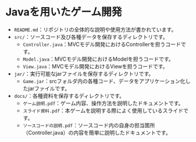 # Javaを用いたゲーム開発
- `README.md`：リポジトリの全体的な説明や使用方法が書かれています。
- `src/`：ソースコード及び各種データを保存するディレクトリです。
  - `Controller.java`：MVCモデル開発におけるControllerを担うコードです。
  - `Model.java`：MVCモデル開発におけるModelを担うコードです。
  - `View.java`：MVCモデル開発におけるViewを担うコードです。
- `jar/`：実行可能なjarファイルを保存するディレクトリです。
  - `Game.jar`：srcフォルダ内の各種コード、データをアプリケーション化したjarファイルです。
- `docs/`：各種資料を保存するディレクトリです。
  - `ゲーム説明.pdf`：ゲーム内容、操作方法を説明したドキュメントです。
  - `スライド資料.pdf`：本ゲームを説明する際によく使用しているスライドです。
  - `ソースコードの説明.pdf`：ソースコード内の自身の担当箇所（Controller.java）の内容を簡単に説明したドキュメントです。